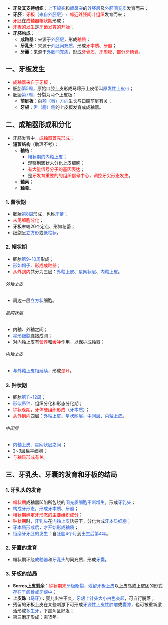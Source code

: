 * **牙及其支持组织**：<font color="#245bdb">上下颌突</font>和<font color="#245bdb">额鼻突</font>的<font color="#245bdb">外胚层</font>及<font color="#245bdb">外胚间充质</font>发育而来；
* **牙胚**：<font color="#ff0000">牙板</font>（<font color="#245bdb">来自外胚层</font>）+ <font color="#ff0000">邻近外胚间叶组织</font>发育而来；
* <font color="#ff0000">牙胚</font>在<font color="#ff0000">成釉器帽状期</font>形成；
* <font color="#ff0000">牙板的发生</font>是<font color="#ff0000">牙齿发育的开始</font>；
* **牙胚构成**：
	* **成釉器**：来源于<font color="#245bdb">外胚层</font>，形成<font color="#ff0000">釉质</font>；
	* **牙乳头**：来源于<font color="#245bdb">外胚间充质</font>，形成<font color="#ff0000">牙本质</font>、<font color="#ff0000">牙髓</font>；
	* **牙囊**：来源于<font color="#245bdb">外胚间充质</font>，形成<font color="#ff0000">牙骨质</font>、<font color="#ff0000">牙周膜</font>、<font color="#ff0000">部分牙槽骨</font>。

## 一、牙板发生
* <font color="#ff0000">成釉器来自于牙板</font>；
* 胚胎<font color="#245bdb">第5周</font>，原始口腔上皮形成马蹄形上皮带叫<font color="#245bdb">原发性上皮带</font>；
* 胚胎<font color="#245bdb">第7周</font>，分裂为两个上皮板：
	* **前庭板**：向<font color="#245bdb">颊（唇）方向</font>生长与口腔前庭有关；
	* **牙板**：<font color="#245bdb">舌（腭）侧</font>的上皮板发育成成釉器。

## 二、成釉器形成和分化
* 牙胚发育中，<font color="#ff0000">成釉器首先形成</font>；
* **短暂结构**（助理不考）：
	* **釉结**：
		* <font color="#245bdb">帽状期的内釉上皮</font>；
		* 观察到簇状未分化上皮细胞；
		* <font color="#ff0000">有大量信号分子的基因表达</font>；
		* 是<font color="#ff0000">牙发育重要的的组织信号中心</font>，<font color="#ff0000">调控牙尖形态发生</font>。
	* **釉索**；
	* **釉龛**。
### 1. 蕾状期
* 胚胎<font color="#245bdb">第8周</font>形成，也称<font color="#245bdb">牙蕾</font>；
* <font color="#ff0000">未见细胞分化</font>；
* 牙板末端20个定点、形如花蕾；
* 细胞呈<font color="#245bdb">立方形</font>或<font color="#245bdb">低柱状</font>。
### 2. 帽状期
* 胚胎<font color="#245bdb">第9~10周</font>形成；
* <font color="#245bdb">形如帽子</font>、<font color="#ff0000">形成成釉器</font>；
* <font color="#ff0000">从外到内</font>共分为三层：<font color="#245bdb">外釉上皮</font>、<font color="#245bdb">星网状层</font>、<font color="#245bdb">内釉上皮</font>。
###### 外釉上皮
* 周边一层<font color="#245bdb">立方状</font>细胞。
###### 星网状层
* 内釉、外釉之间；
* <font color="#245bdb">星形细胞</font>连接成网；
* 对内釉上皮有<font color="#ff0000">营养</font>和<font color="#ff0000">缓冲</font>作用，以保护成釉器；
###### 内釉上皮
* <font color="#245bdb">与外釉上皮相延续</font>，形成<font color="#ff0000">颈环</font>。
### 3. 钟状期
* 胚胎<font color="#245bdb">第11~12周</font>；
* <font color="#245bdb">形似吊钟</font>、组织分化和形态分化期；
* <font color="#ff0000">钟状晚期，牙体硬组织形成</font>（<font color="#245bdb">牙本质</font>）；
* <font color="#ff0000">从外到内</font>四层：<font color="#245bdb">外釉上皮</font>、<font color="#245bdb">星状网层</font>、<font color="#245bdb">中间层</font>、<font color="#245bdb">内釉上皮</font>。
###### 中间层
* <font color="#245bdb">内釉上皮、星网状层之间</font> ；
* 2~3层扁平细胞；
* <font color="#ff0000">与釉质形成有关</font>。

## 三、牙乳头、牙囊的发育和牙板的结局
### 1. 牙乳头的发育
* <font color="#ff0000">帽状期</font>成釉器凹陷所包绕的<font color="#245bdb">间充质细胞不断增生</font>，形成<font color="#245bdb">牙乳头</font>；
* <font color="#245bdb">构成牙形态</font>，<font color="#245bdb">形成牙本质、牙髓</font>；
* <font color="#ff0000">帽状期</font><font color="#ff0000">确定牙形态的主要组织成分</font>；
* <font color="#ff0000">钟状期</font>时，<font color="#245bdb">牙乳头</font>在<font color="#245bdb">内釉上皮</font>诱导下，分化为成<font color="#245bdb">牙本质细胞</font>；
* <font color="#245bdb">牙本质形成后</font>，<font color="#245bdb">才开始形成釉质</font>；
* <font color="#245bdb">恒磨牙牙胚的发生</font>：自<font color="#245bdb">胚胎4个月</font>到<font color="#245bdb">出生后第4年</font>。
### 2. 牙囊的发育
* 帽状期环绕<font color="#245bdb">成釉器</font>和<font color="#245bdb">牙乳头</font>的间充质，形成<font color="#245bdb">牙囊</font>。
### 3. 牙板的结局
* **Serres上皮剩余**：<font color="#ff0000">钟状期末</font><font color="#245bdb">牙板断裂</font>，<font color="#245bdb">残留牙板上皮</font>以上皮岛或上皮团的形式<font color="#245bdb">存在于颌骨或牙龈中</font>；
* **上皮珠**（<font color="#245bdb">马牙</font>）：婴儿出生不久，<font color="#245bdb">牙龈上针头大小白色突起</font>，可自行脱落；
* 残留的牙板上皮在某些刺激下可形成<font color="#245bdb">牙源性上皮性肿瘤</font>或<font color="#245bdb">囊肿</font>，也可被重新激活形成<font color="#245bdb">多生牙</font>，下颌角区好发；
* 第三磨牙形成：需15年。


